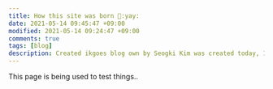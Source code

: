 ```yaml
---
title: How this site was born 👶:yay:
date: 2021-05-14 09:45:47 +09:00
modified: 2021-05-14 09:24:47 +09:00
comments: true
tags: [blog]
description: Created ikgoes blog own by Seogki Kim was created today, 14th of May to maintain and keep the knowledge obtained through study or my works.
---
```


This page is being used to test things.. 


